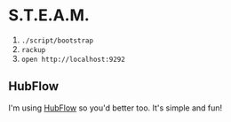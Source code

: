 # S.T.E.A.M.

1. `./script/bootstrap`
2. `rackup`
3. `open http://localhost:9292`

## HubFlow

I'm using [HubFlow](http://datasift.github.io/gitflow/GitFlowForGitHub.html)
so you'd better too. It's simple and fun!
